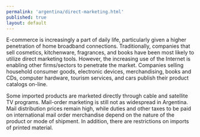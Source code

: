 ```yaml
--- 
permalink: 'argentina/direct-marketing.html' 
published: true 
layout: default
---
```

E-commerce is increasingly a part of daily life, particularly given a higher penetration of home broadband connections. Traditionally, companies that sell cosmetics, kitchenware, fragrances, and books have been most likely to utilize direct marketing tools. However, the increasing use of the Internet is enabling other firms/sectors to penetrate the market. Companies selling household consumer goods, electronic devices, merchandising, books and CDs, computer hardware, tourism services, and cars publish their product catalogs on-line.

Some imported products are marketed directly through cable and satellite TV programs. Mail-order marketing is still not as widespread in Argentina. Mail distribution prices remain high, while duties and other taxes to be paid on international mail order merchandise depend on the nature of the product or mode of shipment. In addition, there are restrictions on imports of printed material.
